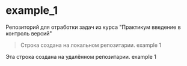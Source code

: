 # example_1
Репозиторий для отработки задач из курса "Практикум введение в контроль версий"

>Строка создана на локальном репозитарии. example 1

Эта строка создана на удалённом репозитарии. example 1
